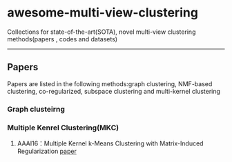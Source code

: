 # awesome-multi-view-clustering
Collections for state-of-the-art(SOTA), novel multi-view clustering methods(papers , codes and datasets)

---

## Papers
Papers are listed in the following methods:graph clustering, NMF-based clustering, co-regularized, subspace clustering and multi-kernel clustering

### Graph clusteirng

### Multiple Kenrel Clustering(MKC)
1.  AAAI16：Multiple Kernel k-Means Clustering with Matrix-Induced Regularization [paper](https://www.aaai.org/ocs/index.php/AAAI/AAAI16/paper/viewPDFInterstitial/12115/11819)